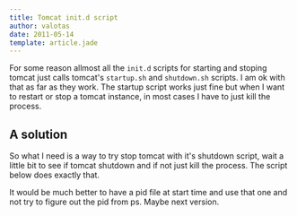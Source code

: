 ```yaml
---
title: Tomcat init.d script
author: valotas
date: 2011-05-14
template: article.jade
---
```


For some reason allmost all the `init.d` scripts for starting and stoping tomcat just calls tomcat's `startup.sh` and `shutdown.sh` scripts. I am ok with that as far as they work. The startup script works just fine but when I want to restart or stop a tomcat instance, in most cases I have to just kill the process.

## A solution
So what I need is a way to try stop tomcat with it's shutdown script, wait a little bit to see if tomcat shutdown and if not just kill the process. The script below does exactly that.

<script type="text/javascript" src="https://gist.github.com/valotas/1000094.js?file=tomcat.sh"></script>

It would be much better to have a pid file at start time and use that one and not try to figure out the pid from ps. Maybe next version.
